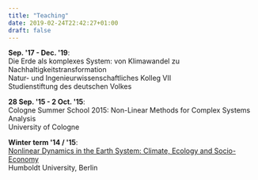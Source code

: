 ```yaml
---
title: "Teaching"
date: 2019-02-24T22:42:27+01:00
draft: false
---
```


**Sep. '17 - Dec. '19**: \
Die Erde als komplexes System: von Klimawandel zu
Nachhaltigkeitstransformation\
Natur- und Ingenieurwissenschaftliches Kolleg VII\
Studienstiftung des deutschen Volkes

**28 Sep. '15 - 2 Oct. '15**:\
Cologne Summer School 2015: Non-Linear Methods for Complex Systems Analysis\
University of Cologne

**Winter term '14 / '15**: \
[Nonlinear Dynamics in the Earth System: Climate, Ecology
and
Socio-Economy](https://www.pik-potsdam.de/members/redonner/lecture-nld-in-the-earth-system-summer-term-2014) \
Humboldt University, Berlin

